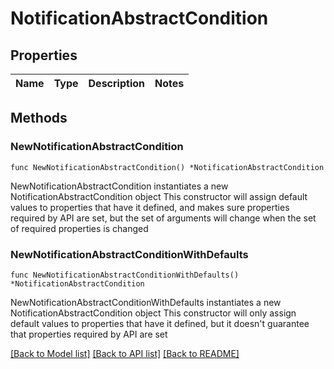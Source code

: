 # NotificationAbstractCondition

## Properties

Name | Type | Description | Notes
------------ | ------------- | ------------- | -------------

## Methods

### NewNotificationAbstractCondition

`func NewNotificationAbstractCondition() *NotificationAbstractCondition`

NewNotificationAbstractCondition instantiates a new NotificationAbstractCondition object
This constructor will assign default values to properties that have it defined,
and makes sure properties required by API are set, but the set of arguments
will change when the set of required properties is changed

### NewNotificationAbstractConditionWithDefaults

`func NewNotificationAbstractConditionWithDefaults() *NotificationAbstractCondition`

NewNotificationAbstractConditionWithDefaults instantiates a new NotificationAbstractCondition object
This constructor will only assign default values to properties that have it defined,
but it doesn't guarantee that properties required by API are set


[[Back to Model list]](../README.md#documentation-for-models) [[Back to API list]](../README.md#documentation-for-api-endpoints) [[Back to README]](../README.md)


